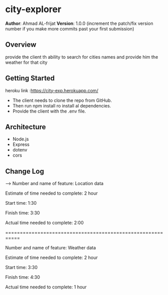# city-explorer
**Author**: Ahmad AL-frijat
**Version**: 1.0.0 (increment the patch/fix version number if you make more commits past your first submission)

## Overview
<!-- Provide a high level overview of what this application is and why you are building it, beyond the fact that it's an assignment for this class. (i.e. What's your problem domain?) -->
provide the client th ability to search for cities names and provide him the weather for that city
## Getting Started
<!-- What are the steps that a user must take in order to build this app on their own machine and get it running? -->
heroku link :https://city-exp.herokuapp.com/
- The client needs to clone the repo from GitHub.
- Then run npm install ro install al dependencies.
- Provide the client with the .env file.
## Architecture
<!-- Provide a detailed description of the application design. What technologies (languages, libraries, etc) you're using, and any other relevant design information. -->
- Node.js
- Express
- dotenv
- cors
## Change Log
<!-- Use this area to document the iterative changes made to your application as each feature is successfully implemented. Use time stamps. Here's an examples:

01-01-2001 4:59pm - Application now has a fully-functional express server, with a GET route for the location resource.

## Credits and Collaborations
<!-- Give credit (and a link) to other people or resources that helped you build this application. -->
-->
Number and name of feature: Location data

Estimate of time needed to complete: 2 hour

Start time: 1:30

Finish time: 3:30

Actual time needed to complete: 2:00

===========================================================


Number and name of feature: Weather data

Estimate of time needed to complete: 2 hour

Start time: 3:30

Finish time: 4:30

Actual time needed to complete: 1 hour
